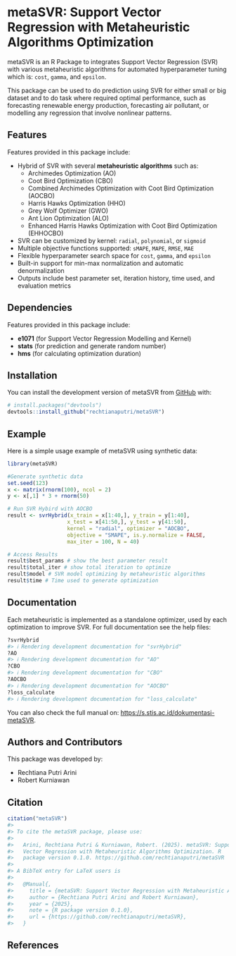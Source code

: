 
<!-- README.md is generated from README.Rmd. Please edit that file -->

# metaSVR: Support Vector Regression with Metaheuristic Algorithms Optimization

<!-- badges: start -->
<!-- badges: end -->

metaSVR is an R Package to integrates Support Vector Regression (SVR)
with various metaheuristic algorithms for automated hyperparameter
tuning which is: `cost`, `gamma`, and `epsilon`.

This package can be used to do prediction using SVR for either small or
big dataset and to do task where required optimal performance, such as
forecasting renewable energy production, forecasting air pollutant, or
modelling any regression that involve nonlinear patterns.

## Features

Features provided in this package include:

- Hybrid of SVR with several **metaheuristic algorithms** such as:
  - Archimedes Optimization (AO)
  - Coot Bird Optimization (CBO)
  - Combined Archimedes Optimization with Coot Bird Optimization (AOCBO)
  - Harris Hawks Optimization (HHO)
  - Grey Wolf Optimizer (GWO)
  - Ant Lion Optimization (ALO)
  - Enhanced Harris Hawks Optimization with Coot Bird Optimization
    (EHHOCBO)
- SVR can be customized by kernel: `radial`, `polynomial`, or `sigmoid`
- Multiple objective functions supported: `sMAPE`, `MAPE`, `RMSE`, `MAE`
- Flexible hyperparameter search space for `cost`, `gamma`, and
  `epsilon`
- Built-in support for min-max normalization and automatic
  denormalization
- Outputs include best parameter set, iteration history, time used, and
  evaluation metrics

## Dependencies

Features provided in this package include:

- **e1071** (for Support Vector Regression Modelling and Kernel)
- **stats** (for prediction and generate random number)
- **hms** (for calculating optimization duration)

## Installation

You can install the development version of metaSVR from
[GitHub](https://github.com/) with:

``` r
# install.packages("devtools")
devtools::install_github("rechtianaputri/metaSVR")
```

## Example

Here is a simple usage example of metaSVR using synthetic data:

``` r
library(metaSVR)

#Generate synthetic data
set.seed(123)
x <- matrix(rnorm(100), ncol = 2)
y <- x[,1] * 3 + rnorm(50)

# Run SVR Hybird with AOCBO
result <- svrHybrid(x_train = x[1:40,], y_train = y[1:40],
                   x_test = x[41:50,], y_test = y[41:50],
                   kernel = "radial", optimizer = "AOCBO",
                   objective = "SMAPE", is.y.normalize = FALSE,
                   max_iter = 100, N = 40)

# Access Results
result$best_params # show the best parameter result
result$total_iter # show total iteration to optimize
result$model # SVR model optimizing by metaheuristic algorithms
result$time # Time used to generate optimization
```

## Documentation

Each metaheuristic is implemented as a standalone optimizer, used by
each optimization to improve SVR. For full documentation see the help
files:

``` r
?svrHybrid
#> ℹ Rendering development documentation for "svrHybrid"
?AO
#> ℹ Rendering development documentation for "AO"
?CBO
#> ℹ Rendering development documentation for "CBO"
?AOCBO
#> ℹ Rendering development documentation for "AOCBO"
?loss_calculate
#> ℹ Rendering development documentation for "loss_calculate"
```

You can also check the full manual on:
<https://s.stis.ac.id/dokumentasi-metaSVR>.

## Authors and Contributors

This package was developed by:

- Rechtiana Putri Arini
- Robert Kurniawan

## Citation

``` r
citation("metaSVR")
#> 
#> To cite the metaSVR package, please use:
#> 
#>   Arini, Rechtiana Putri & Kurniawan, Robert. (2025). metaSVR: Support
#>   Vector Regression with Metaheuristic Algorithms Optimization. R
#>   package version 0.1.0. https://github.com/rechtianaputri/metaSVR
#> 
#> A BibTeX entry for LaTeX users is
#> 
#>   @Manual{,
#>     title = {metaSVR: Support Vector Regression with Metaheuristic Algorithms Optimization},
#>     author = {Rechtiana Putri Arini and Robert Kurniawan},
#>     year = {2025},
#>     note = {R package version 0.1.0},
#>     url = {https://github.com/rechtianaputri/metaSVR},
#>   }
```

## References
